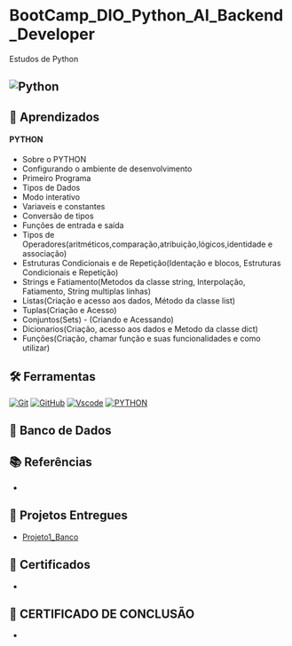 # BootCamp_DIO_Python_AI_Backend_Developer
Estudos de Python 

## ![Python](https://i.blogs.es/1d8a5b/python1/1366_2000.jpg) 


## 📖 Aprendizados

#### PYTHON
  - Sobre o PYTHON
  - Configurando o ambiente de desenvolvimento
  - Primeiro Programa
  - Tipos de Dados
  - Modo interativo
  - Variaveis e constantes
  - Conversão de tipos
  - Funções de entrada e saída
  - Tipos de Operadores(aritméticos,comparação,atribuição,lógicos,identidade e associação)
  - Estruturas Condicionais e de Repetição(Identação e blocos, Estruturas Condicionais e Repetição)
  - Strings e Fatiamento(Metodos da classe string, Interpolação, Fatiamento, String multiplas linhas)
  - Listas(Criação e acesso aos dados, Método da classe list)
  - Tuplas(Criação e Acesso)
  - Conjuntos(Sets) - (Criando e Acessando)
  - Dicionarios(Criação, acesso aos dados e Metodo da classe dict)
  - Funções(Criação, chamar função e suas funcionalidades e como utilizar)




## 🛠️ Ferramentas

[![Git](https://img.shields.io/badge/Git-000?style=for-the-badge&logo=git&logoColor=E94D5F)](https://git-scm.com/doc) 
[![GitHub](https://img.shields.io/badge/GitHub-000?style=for-the-badge&logo=github&logoColor=write)](https://docs.github.com/)
[![Vscode](https://img.shields.io/badge/Vscode-000?style=for-the-badge&logo=visual-studio-code&logoColor=blue)](https://code.visualstudio.com/)
[![PYTHON](https://img.shields.io/badge/PYTHON-fff000?style=for-the-badge&logo=Python&logoColor=yellow&labelColor=black&color=black)](https://www.python.org/downloads/)







## 💾 Banco de Dados




## 📚 Referências

- []()



## 🔗 Projetos Entregues
- [Projeto1_Banco](https://github.com/Car-Lopes/BootCamp_DIO_Python_AI_Backend_Developer/tree/master/Python/Desafios/Projeto_Banco)



## 📜 Certificados

- 


## 📃 CERTIFICADO DE CONCLUSÃO
- 
